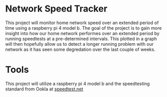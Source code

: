 # Network Speed Tracker
This project will monitor home network speed over an extended period of time using a raspberry pi 4 model b.
The goal of the project is to gain more insight into how our home network performes over an extended period by running speedtests at a pre-determined intervals. This plotted in a graph will then hopefully allow us to detect a longer running problem with our network as it has seen some degredation over the last couple of weeks.

# Tools
This project will utilize a raspberry pi 4 model b and the speedtesting standard from Ookla at <a href="https://www.speedtest.net/">speedtest.net</a>
